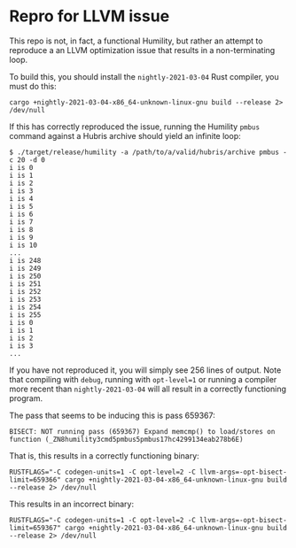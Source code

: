 # Repro for LLVM issue

This repo is not, in fact, a functional Humility, but rather an attempt to
reproduce a an LLVM optimization issue that results in a non-terminating loop.

To build this, you should install the `nightly-2021-03-04` Rust compiler,
you must do this:

```console
cargo +nightly-2021-03-04-x86_64-unknown-linux-gnu build --release 2> /dev/null
```

If this has correctly reproduced the issue, running the Humility `pmbus`
command against a Hubris archive should yield an infinite loop:

```console
$ ./target/release/humility -a /path/to/a/valid/hubris/archive pmbus -c 20 -d 0
i is 0
i is 1
i is 2
i is 3
i is 4
i is 5
i is 6
i is 7
i is 8
i is 9
i is 10
...
i is 248
i is 249
i is 250
i is 251
i is 252
i is 253
i is 254
i is 255
i is 0
i is 1
i is 2
i is 3
...
```

If you have not reproduced it, you will simply see 256 lines of output.
Note that compiling with `debug`, running with `opt-level=1` or running a
compiler more recent than `nightly-2021-03-04` will all result in a correctly
functioning program.

The pass that seems to be inducing this is pass 659367:

```
BISECT: NOT running pass (659367) Expand memcmp() to load/stores on function (_ZN8humility3cmd5pmbus5pmbus17hc4299134eab278b6E)
```

That is, this results in a correctly functioning binary:

```
RUSTFLAGS="-C codegen-units=1 -C opt-level=2 -C llvm-args=-opt-bisect-limit=659366" cargo +nightly-2021-03-04-x86_64-unknown-linux-gnu build --release 2> /dev/null
```

This results in an incorrect binary:

```
RUSTFLAGS="-C codegen-units=1 -C opt-level=2 -C llvm-args=-opt-bisect-limit=659367" cargo +nightly-2021-03-04-x86_64-unknown-linux-gnu build --release 2> /dev/null
```

